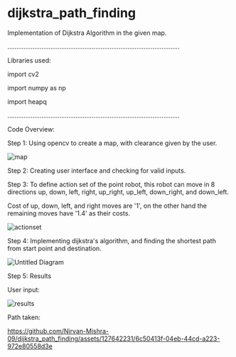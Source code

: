 # dijkstra_path_finding
Implementation of Dijkstra Algorithm in the given map.

................................................................................................

Libraries used:

import cv2

import numpy as np


import heapq

................................................................................................

Code Overview:

Step 1: Using opencv to create a map, with clearance given by the user.

![map](https://github.com/Nirvan-Mishra-09/Motion-Planning-Algorithms/assets/127642231/4caa5de5-708e-45ff-8f9c-22a52da425e2)



Step 2: Creating user interface and checking for valid inputs.

Step 3: To define action set of the point robot, this robot can move in 8 directions up, down, left, right, up_right, up_left, down_right, and down_left. 

Cost of up, down, left, and right moves are '1', on the other hand the remaining moves have '1.4' as their costs.

![actionset](https://github.com/Nirvan-Mishra-09/dijkstra_path_finding/assets/127642231/8e3ed3e3-67d6-48b5-8b4b-be4f995d1931)


Step 4: Implementing dijkstra's algorithm, and finding the shortest path from start point and destination. 

![Untitled Diagram](https://github.com/Nirvan-Mishra-09/dijkstra_path_finding/assets/127642231/c1a20639-5480-41ed-a294-42c8a243c181)


Step 5: Results 

User input: 

![results](https://github.com/Nirvan-Mishra-09/dijkstra_path_finding/assets/127642231/14f8c7b7-574e-4fa2-b641-088cb1a9ea84)


Path taken:



https://github.com/Nirvan-Mishra-09/dijkstra_path_finding/assets/127642231/6c50413f-04eb-44cd-a223-972e80558d3e






